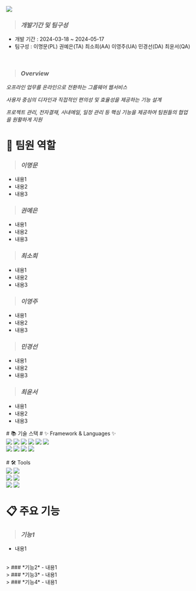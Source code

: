 <img src="https://capsule-render.vercel.app/api?type=waving&color=auto&height=200&section=header&text=ThinkLink&fontSize=100" />

> ### *개발기간 및 팀구성*
- 개발 기간 : 2024-03-18 ~ 2024-05-17
- 팀구성 : 이명문(PL) 권예은(TA) 최소희(AA) 이영주(UA) 민경선(DA) 최윤서(QA)

<br/>

> ### *Overview*
*오프라인 업무를 온라인으로 전환하는 그룹웨어 웹서비스*

*사용자 중심의 디자인과 직접적인 편의성 및 효율성을 제공하는 기능 설계*

*프로젝트 관리, 전자결재, 사내메일, 일정 관리 등 핵심 기능을 제공하여 팀원들의 협업을 원활하게 지원*

# 👥 팀원 역할
> ### *이명문*
- 내용1
- 내용2
- 내용3
> ### *권예은*
- 내용1
- 내용2
- 내용3
> ### *최소희*
- 내용1
- 내용2
- 내용3
> ### *이영주*
- 내용1
- 내용2
- 내용3
> ### *민경선*
- 내용1
- 내용2
- 내용3
> ### *최윤서*
- 내용1
- 내용2
- 내용3
  
<div align=>
	# 📚 기술 스택
	# ✨ Framework & Languages ✨
</div>
<div align="">
	<img src="https://img.shields.io/badge/Java-007396?style=flat&logo=Conda-Forge&logoColor=white" />
	<img src="https://img.shields.io/badge/HTML5-E34F26?style=flat&logo=HTML5&logoColor=white" />
	<img src="https://img.shields.io/badge/CSS3-1572B6?style=flat&logo=CSS3&logoColor=white" />
	<img src="https://img.shields.io/badge/JavaScript-F7DF1E?style=flat&logo=JavaScript&logoColor=white" />
	<img src="https://img.shields.io/badge/jQuery-0769AD?style=flat&logo=jQuery&logoColor=white" />
	<img src="https://img.shields.io/badge/JSON-000000?style=flat&logo=Json&logoColor=white" />
	<br>
	<img src="https://img.shields.io/badge/Spring-6DB33F?style=flat&logo=Spring&logoColor=white" />
	<img src="https://img.shields.io/badge/SpringSecurity-6DB33F?style=flat&logo=Springsecurity&logoColor=white" />
	<img src="https://img.shields.io/badge/Bootstrap-7952B3?style=flat&logo=Bootstrap&logoColor=white" 
	<br>
	<img src="https://img.shields.io/badge/Oracle-F80000?style=flat&logo=Oracle&logoColor=white" />
</div>
<br>
<div align=>
	# 🛠️ Tools
</div>
<div align=>
	<img src="https://img.shields.io/badge/Eclipse%20IDE-2C2255?style=flat&logo=EclipseIDE&logoColor=white" />
	<img src="https://img.shields.io/badge/Visual%20Studio%20Code-007ACC?style=flat&logo=VisualStudioCode&logoColor=white" />
	<br>
	<img src="https://img.shields.io/badge/Tomcat-F8DC75?style=flat&logo=ApacheTomcat&logoColor=white" />
	<img src="https://img.shields.io/badge/Maven-C71A36?style=flat&logo=Apachemaven&logoColor=white" />
	<br>
	<img src="https://img.shields.io/badge/Redmine-B32024?style=flat&logo=Redmine&logoColor=white" />
	<img src="https://img.shields.io/badge/SVN-809CC9?style=flat&logo=Subversion&logoColor=white" />
</div>

# 📋 주요 기능
> ### *기능1*
- 내용1
<br/>
> ### *기능2*
- 내용1
<br/>
> ### *기능3*
- 내용1
<br/>
> ### *기능4*
- 내용1
<br/>
